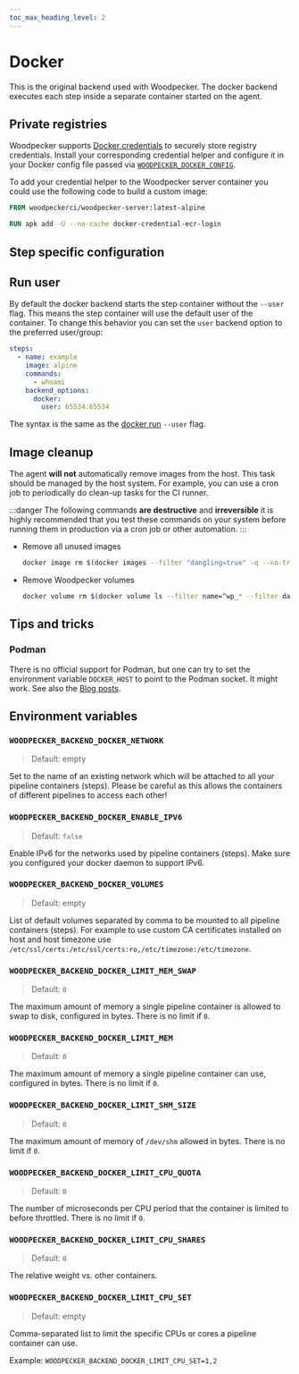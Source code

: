 ```yaml
---
toc_max_heading_level: 2
---
```


# Docker

This is the original backend used with Woodpecker. The docker backend executes each step inside a separate container started on the agent.

## Private registries

Woodpecker supports [Docker credentials](https://github.com/docker/docker-credential-helpers) to securely store registry credentials. Install your corresponding credential helper and configure it in your Docker config file passed via [`WOODPECKER_DOCKER_CONFIG`](../10-server.md#woodpecker_docker_config).

To add your credential helper to the Woodpecker server container you could use the following code to build a custom image:

```dockerfile
FROM woodpeckerci/woodpecker-server:latest-alpine

RUN apk add -U --no-cache docker-credential-ecr-login
```

## Step specific configuration

## Run user

By default the docker backend starts the step container without the `--user` flag. This means the step container will use the default user of the container. To change this behavior you can set the `user` backend option to the preferred user/group:

```yaml
steps:
  - name: example
    image: alpine
    commands:
      - whoami
    backend_options:
      docker:
        user: 65534:65534
```

The syntax is the same as the [docker run](https://docs.docker.com/engine/reference/run/#user) `--user` flag.

## Image cleanup

The agent **will not** automatically remove images from the host. This task should be managed by the host system. For example, you can use a cron job to periodically do clean-up tasks for the CI runner.

:::danger
The following commands **are destructive** and **irreversible** it is highly recommended that you test these commands on your system before running them in production via a cron job or other automation.
:::

- Remove all unused images

  <!-- cspell:ignore trunc -->

  ```bash
  docker image rm $(docker images --filter "dangling=true" -q --no-trunc)
  ```

- Remove Woodpecker volumes

  ```bash
  docker volume rm $(docker volume ls --filter name=^wp_* --filter dangling=true  -q)
  ```

## Tips and tricks

### Podman

There is no official support for Podman, but one can try to set the environment variable `DOCKER_HOST` to point to the Podman socket. It might work. See also the [Blog posts](https://woodpecker-ci.org/blog).

## Environment variables

### `WOODPECKER_BACKEND_DOCKER_NETWORK`

> Default: empty

Set to the name of an existing network which will be attached to all your pipeline containers (steps). Please be careful as this allows the containers of different pipelines to access each other!

### `WOODPECKER_BACKEND_DOCKER_ENABLE_IPV6`

> Default: `false`

Enable IPv6 for the networks used by pipeline containers (steps). Make sure you configured your docker daemon to support IPv6.

### `WOODPECKER_BACKEND_DOCKER_VOLUMES`

> Default: empty

List of default volumes separated by comma to be mounted to all pipeline containers (steps). For example to use custom CA
certificates installed on host and host timezone use `/etc/ssl/certs:/etc/ssl/certs:ro,/etc/timezone:/etc/timezone`.

### `WOODPECKER_BACKEND_DOCKER_LIMIT_MEM_SWAP`

> Default: `0`

The maximum amount of memory a single pipeline container is allowed to swap to disk, configured in bytes. There is no limit if `0`.

### `WOODPECKER_BACKEND_DOCKER_LIMIT_MEM`

> Default: `0`

The maximum amount of memory a single pipeline container can use, configured in bytes. There is no limit if `0`.

### `WOODPECKER_BACKEND_DOCKER_LIMIT_SHM_SIZE`

> Default: `0`

The maximum amount of memory of `/dev/shm` allowed in bytes. There is no limit if `0`.

### `WOODPECKER_BACKEND_DOCKER_LIMIT_CPU_QUOTA`

> Default: `0`

The number of microseconds per CPU period that the container is limited to before throttled. There is no limit if `0`.

### `WOODPECKER_BACKEND_DOCKER_LIMIT_CPU_SHARES`

> Default: `0`

The relative weight vs. other containers.

### `WOODPECKER_BACKEND_DOCKER_LIMIT_CPU_SET`

> Default: empty

Comma-separated list to limit the specific CPUs or cores a pipeline container can use.

Example: `WOODPECKER_BACKEND_DOCKER_LIMIT_CPU_SET=1,2`
